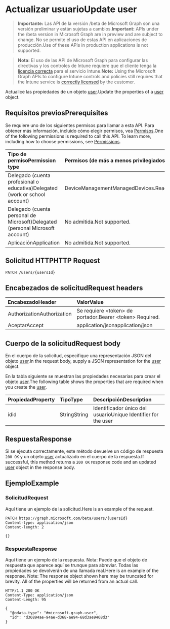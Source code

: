 # <a name="update-user"></a><span data-ttu-id="cd0e8-101">Actualizar usuario</span><span class="sxs-lookup"><span data-stu-id="cd0e8-101">Update user</span></span>

> <span data-ttu-id="cd0e8-102">**Importante:** Las API de la versión /beta de Microsoft Graph son una versión preliminar y están sujetas a cambios.</span><span class="sxs-lookup"><span data-stu-id="cd0e8-102">**Important:** APIs under the /beta version in Microsoft Graph are in preview and are subject to change.</span></span> <span data-ttu-id="cd0e8-103">No se permite el uso de estas API en aplicaciones de producción.</span><span class="sxs-lookup"><span data-stu-id="cd0e8-103">Use of these APIs in production applications is not supported.</span></span>

> <span data-ttu-id="cd0e8-104">**Nota:** El uso de las API de Microsoft Graph para configurar las directivas y los controles de Intune requiere que el cliente tenga la [licencia correcta](https://go.microsoft.com/fwlink/?linkid=839381) para el servicio Intune.</span><span class="sxs-lookup"><span data-stu-id="cd0e8-104">**Note:** Using the Microsoft Graph APIs to configure Intune controls and policies still requires that the Intune service is [correctly licensed](https://go.microsoft.com/fwlink/?linkid=839381) by the customer.</span></span>

<span data-ttu-id="cd0e8-105">Actualice las propiedades de un objeto [user](../resources/intune_troubleshooting_user.md).</span><span class="sxs-lookup"><span data-stu-id="cd0e8-105">Update the properties of a [user](../resources/intune_troubleshooting_user.md) object.</span></span>
## <a name="prerequisites"></a><span data-ttu-id="cd0e8-106">Requisitos previos</span><span class="sxs-lookup"><span data-stu-id="cd0e8-106">Prerequisites</span></span>
<span data-ttu-id="cd0e8-p102">Se requiere uno de los siguientes permisos para llamar a esta API. Para obtener más información, incluido cómo elegir permisos, vea [Permisos](../../../concepts/permissions_reference.md).</span><span class="sxs-lookup"><span data-stu-id="cd0e8-p102">One of the following permissions is required to call this API. To learn more, including how to choose permissions, see [Permissions](../../../concepts/permissions_reference.md).</span></span>

|<span data-ttu-id="cd0e8-109">Tipo de permiso</span><span class="sxs-lookup"><span data-stu-id="cd0e8-109">Permission type</span></span>|<span data-ttu-id="cd0e8-110">Permisos (de más a menos privilegiados)</span><span class="sxs-lookup"><span data-stu-id="cd0e8-110">Permissions (from most to least privileged)</span></span>|
|:---|:---|
|<span data-ttu-id="cd0e8-111">Delegado (cuenta profesional o educativa)</span><span class="sxs-lookup"><span data-stu-id="cd0e8-111">Delegated (work or school account)</span></span>|<span data-ttu-id="cd0e8-112">DeviceManagementManagedDevices.ReadWrite.All</span><span class="sxs-lookup"><span data-stu-id="cd0e8-112">DeviceManagementManagedDevices.ReadWrite.All</span></span>|
|<span data-ttu-id="cd0e8-113">Delegado (cuenta personal de Microsoft)</span><span class="sxs-lookup"><span data-stu-id="cd0e8-113">Delegated (personal Microsoft account)</span></span>|<span data-ttu-id="cd0e8-114">No admitida.</span><span class="sxs-lookup"><span data-stu-id="cd0e8-114">Not supported.</span></span>|
|<span data-ttu-id="cd0e8-115">Aplicación</span><span class="sxs-lookup"><span data-stu-id="cd0e8-115">Application</span></span>|<span data-ttu-id="cd0e8-116">No admitida.</span><span class="sxs-lookup"><span data-stu-id="cd0e8-116">Not supported.</span></span>|

## <a name="http-request"></a><span data-ttu-id="cd0e8-117">Solicitud HTTP</span><span class="sxs-lookup"><span data-stu-id="cd0e8-117">HTTP Request</span></span>
<!-- {
  "blockType": "ignored"
}
-->
``` http
PATCH /users/{usersId}
```

## <a name="request-headers"></a><span data-ttu-id="cd0e8-118">Encabezados de solicitud</span><span class="sxs-lookup"><span data-stu-id="cd0e8-118">Request headers</span></span>
|<span data-ttu-id="cd0e8-119">Encabezado</span><span class="sxs-lookup"><span data-stu-id="cd0e8-119">Header</span></span>|<span data-ttu-id="cd0e8-120">Valor</span><span class="sxs-lookup"><span data-stu-id="cd0e8-120">Value</span></span>|
|:---|:---|
|<span data-ttu-id="cd0e8-121">Authorization</span><span class="sxs-lookup"><span data-stu-id="cd0e8-121">Authorization</span></span>|<span data-ttu-id="cd0e8-122">Se requiere &lt;token&gt; de portador.</span><span class="sxs-lookup"><span data-stu-id="cd0e8-122">Bearer &lt;token&gt; Required.</span></span>|
|<span data-ttu-id="cd0e8-123">Aceptar</span><span class="sxs-lookup"><span data-stu-id="cd0e8-123">Accept</span></span>|<span data-ttu-id="cd0e8-124">application/json</span><span class="sxs-lookup"><span data-stu-id="cd0e8-124">application/json</span></span>|

## <a name="request-body"></a><span data-ttu-id="cd0e8-125">Cuerpo de la solicitud</span><span class="sxs-lookup"><span data-stu-id="cd0e8-125">Request body</span></span>
<span data-ttu-id="cd0e8-126">En el cuerpo de la solicitud, especifique una representación JSON del objeto [user](../resources/intune_troubleshooting_user.md).</span><span class="sxs-lookup"><span data-stu-id="cd0e8-126">In the request body, supply a JSON representation for the [user](../resources/intune_troubleshooting_user.md) object.</span></span>

<span data-ttu-id="cd0e8-127">En la tabla siguiente se muestran las propiedades necesarias para crear el objeto [user](../resources/intune_troubleshooting_user.md).</span><span class="sxs-lookup"><span data-stu-id="cd0e8-127">The following table shows the properties that are required when you create the [user](../resources/intune_troubleshooting_user.md).</span></span>

|<span data-ttu-id="cd0e8-128">Propiedad</span><span class="sxs-lookup"><span data-stu-id="cd0e8-128">Property</span></span>|<span data-ttu-id="cd0e8-129">Tipo</span><span class="sxs-lookup"><span data-stu-id="cd0e8-129">Type</span></span>|<span data-ttu-id="cd0e8-130">Descripción</span><span class="sxs-lookup"><span data-stu-id="cd0e8-130">Description</span></span>|
|:---|:---|:---|
|<span data-ttu-id="cd0e8-131">id</span><span class="sxs-lookup"><span data-stu-id="cd0e8-131">id</span></span>|<span data-ttu-id="cd0e8-132">String</span><span class="sxs-lookup"><span data-stu-id="cd0e8-132">String</span></span>|<span data-ttu-id="cd0e8-133">Identificador único del usuario</span><span class="sxs-lookup"><span data-stu-id="cd0e8-133">Unique Identifier for the user</span></span>|



## <a name="response"></a><span data-ttu-id="cd0e8-134">Respuesta</span><span class="sxs-lookup"><span data-stu-id="cd0e8-134">Response</span></span>
<span data-ttu-id="cd0e8-135">Si se ejecuta correctamente, este método devuelve un código de respuesta `200 OK` y un objeto [user](../resources/intune_troubleshooting_user.md) actualizado en el cuerpo de la respuesta.</span><span class="sxs-lookup"><span data-stu-id="cd0e8-135">If successful, this method returns a `200 OK` response code and an updated [user](../resources/intune_troubleshooting_user.md) object in the response body.</span></span>

## <a name="example"></a><span data-ttu-id="cd0e8-136">Ejemplo</span><span class="sxs-lookup"><span data-stu-id="cd0e8-136">Example</span></span>
### <a name="request"></a><span data-ttu-id="cd0e8-137">Solicitud</span><span class="sxs-lookup"><span data-stu-id="cd0e8-137">Request</span></span>
<span data-ttu-id="cd0e8-138">Aquí tiene un ejemplo de la solicitud.</span><span class="sxs-lookup"><span data-stu-id="cd0e8-138">Here is an example of the request.</span></span>
``` http
PATCH https://graph.microsoft.com/beta/users/{usersId}
Content-type: application/json
Content-length: 2

{}
```

### <a name="response"></a><span data-ttu-id="cd0e8-139">Respuesta</span><span class="sxs-lookup"><span data-stu-id="cd0e8-139">Response</span></span>
<span data-ttu-id="cd0e8-p103">Aquí tiene un ejemplo de la respuesta. Nota: Puede que el objeto de respuesta que aparece aquí se trunque para abreviar. Todas las propiedades se devolverán de una llamada real.</span><span class="sxs-lookup"><span data-stu-id="cd0e8-p103">Here is an example of the response. Note: The response object shown here may be truncated for brevity. All of the properties will be returned from an actual call.</span></span>
``` http
HTTP/1.1 200 OK
Content-Type: application/json
Content-Length: 95

{
  "@odata.type": "#microsoft.graph.user",
  "id": "d36894ae-94ae-d368-ae94-68d3ae9468d3"
}
```



